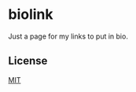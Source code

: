 # biolink

Just a page for my links to put in bio.

## License
[MIT](https://choosealicense.com/licenses/mit/)
